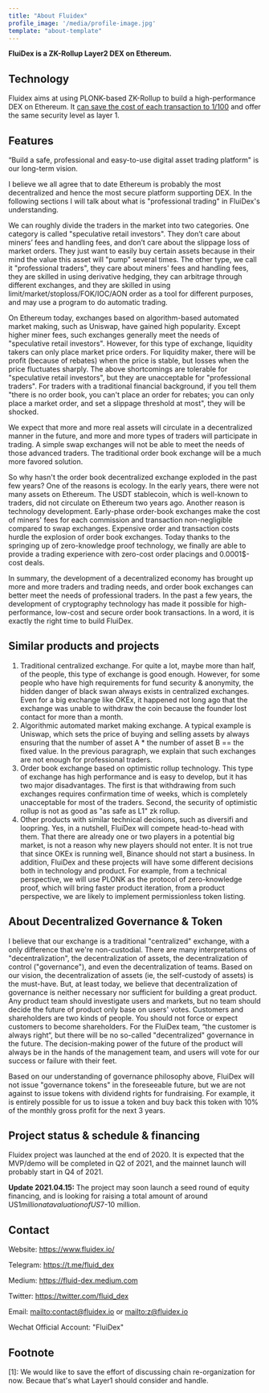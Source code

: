 ```yaml
---
title: "About Fluidex"
profile_image: '/media/profile-image.jpg'
template: "about-template"
---
```


**FluiDex is a ZK-Rollup Layer2 DEX on Ethereum.**

## Technology

Fluidex aims at using PLONK-based ZK-Rollup to build a high-performance DEX on Ethereum. It [can save the cost of each transaction to 1/100](/en/blog/zkrollup-intro1/) and offer the same security level as layer 1.

## Features

“Build a safe, professional and easy-to-use digital asset trading platform" is our long-term vision.

I believe we all agree that to date Ethereum is probably the most decentralized and hence the most secure platform supporting DEX. In the following sections I will talk about what is "professional trading" in FluiDex's understanding.

We can roughly divide the traders in the market into two categories. One category is called "speculative retail investors". They don’t care about miners’ fees and handling fees, and don’t care about the slippage loss of market orders. They just want to easily buy certain assets because in their mind the value this asset will "pump" several times. The other type, we call it "professional traders", they care about miners' fees and handling fees, they are skilled in using derivative hedging, they can arbitrage through different exchanges, and they are skilled in using limit/market/stoploss/FOK/IOC/AON order as a tool for different purposes, and may use a program to do automatic trading.

On Ethereum today, exchanges based on algorithm-based automated market making, such as Uniswap, have gained high popularity. Except higher miner fees, such exchanges generally meet the needs of "speculative retail investors". However, for this type of exchange, liquidity takers can only place market price orders. For liquidity maker, there will be profit (because of rebates) when the price is stable, but losses when the price fluctuates sharply. The above shortcomings are tolerable for "speculative retail investors", but they are unacceptable for "professional traders". For traders with a traditional financial background, if you tell them "there is no order book, you can't place an order for rebates; you can only place a market order, and set a slippage threshold at most", they will be shocked.

We expect that more and more real assets will circulate in a decentralized manner in the future, and more and more types of traders will participate in trading. A simple swap exchanges will not be able to meet the needs of those advanced traders. The traditional order book exchange will be a much more favored solution.

So why hasn't the order book decentralized exchange exploded in the past few years? One of the reasons is ecology. In the early years, there were not many assets on Ethereum. The USDT stablecoin, which is well-known to traders, did not circulate on Ethereum two years ago. Another reason is technology development. Early-phase order-book exchanges make the cost of miners' fees for each commission and transaction non-negligible compared to swap exchanges. Expensive order and transaction costs hurdle the explosion of order book exchanges. Today thanks to the springing up of zero-knowledge proof technology, we finally are able to provide a trading experience with zero-cost order placings and 0.0001$-cost deals.

In summary, the development of a decentralized economy has brought up more and more traders and trading needs, and order book exchanges can better meet the needs of professional traders. In the past a few years, the development of cryptography technology has made it possible for high-performance, low-cost and secure order book transactions. In a word, it is exactly the right time to build FluiDex.

## Similar products and projects

1. Traditional centralized exchange. For quite a lot, maybe more than half, of the people, this type of exchange is good enough. However, for some people who have high requirements for fund security & anonymity, the hidden danger of black swan always exists in centralized exchanges. Even for a big exchange like OKEx, it happened not long ago that the exchange was unable to withdraw the coin because the founder lost contact for more than a month.
2. Algorithmic automated market making exchange. A typical example is Uniswap, which sets the price of buying and selling assets by always ensuring that the number of asset A \* the number of asset B == the fixed value. In the previous paragraph, we explain that such exchanges are not enough for professional traders.
3. Order book exchange based on optimistic rollup technology. This type of exchange has high performance and is easy to develop, but it has two major disadvantages. The first is that withdrawing from such exchanges requires confirmation time of weeks, which is completely unacceptable for most of the traders. Second, the security of optimistic rollup is not as good as "as safe as L1" zk rollup.
4. Other products with similar technical decisions, such as diversifi and loopring. Yes, in a nutshell, FluiDex will compete head-to-head with them. That there are already one or two players in a potential big market, is not a reason why new players should not enter. It is not true that since OKEx is running well, Binance should not start a business. In addition, FluiDex and these projects will have some different decisions both in technology and product. For example, from a technical perspective, we will use PLONK as the protocol of zero-knowledge proof, which will bring faster product iteration, from a product perspective, we are likely to implement permissionless token listing.

## About Decentralized Governance & Token

I believe that our exchange is a traditional "centralized" exchange, with a only difference that we're non-custodial. There are many interpretations of "decentralization", the decentralization of assets, the decentralization of control ("governance"), and even the decentralization of teams. Based on our vision, the decentralization of assets (ie, the self-custody of assets) is the must-have. But, at least today, we believe that decentralization of governance is neither necessary nor sufficient for building a great product. Any product team should investigate users and markets, but no team should decide the future of product only base on users' votes. Customers and shareholders are two kinds of people. You should not force or expect customers to become shareholders. For the FluiDex team, “the customer is always right“, but there will be no so-called "decentralized" governance in the future. The decision-making power of the future of the product will always be in the hands of the management team, and users will vote for our success or failure with their feet.

Based on our understanding of governance philosophy above, FluiDex will not issue "governance tokens" in the foreseeable future, but we are not against to issue tokens with dividend rights for fundraising. For example, it is entirely possible for us to issue a token and buy back this token with 10% of the monthly gross profit for the next 3 years.

## Project status & schedule & financing

Fluidex project was launched at the end of 2020. It is expected that the MVP/demo will be completed in Q2 of 2021, and the mainnet launch will probably start in Q4 of 2021.

__Update 2021.04.15:__
The project may soon launch a seed round of equity financing, and is looking for raising a total amount of around US$1 million at a valuation of US$7-10 million.

## Contact

Website: <https://www.fluidex.io/>

Telegram: <https://t.me/fluid_dex>

Medium: <https://fluid-dex.medium.com>

Twitter: <https://twitter.com/fluid_dex>

Email: <mailto:contact@fluidex.io> or <mailto:z@fluidex.io> 

Wechat Official Account: "FluiDex"

## Footnote

[1]: We would like to save the effort of discussing chain re-organization for now. Becaue that's what Layer1 should consider and handle.